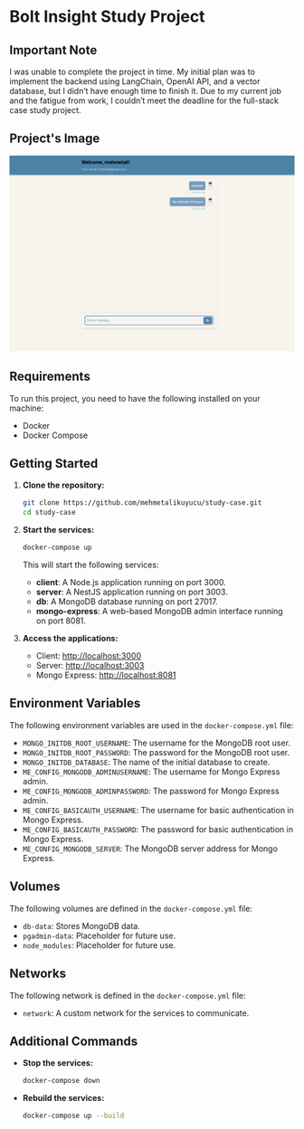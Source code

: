 # Bolt Insight Study Project

## Important Note

I was unable to complete the project in time. My initial plan was to implement the backend using LangChain, OpenAI API, and a vector database, but I didn’t have enough time to finish it. Due to my current job and the fatigue from work, I couldn’t meet the deadline for the full-stack case study project.

## Project's Image
![Local Project Image](./assets/image.png)
## Requirements

To run this project, you need to have the following installed on your machine:

- Docker
- Docker Compose

## Getting Started

1. **Clone the repository:**

    ```sh
    git clone https://github.com/mehmetalikuyucu/study-case.git
    cd study-case
    ```

2. **Start the services:**

    ```sh
    docker-compose up
    ```

    This will start the following services:
    - **client**: A Node.js application running on port 3000.
    - **server**: A NestJS application running on port 3003.
    - **db**: A MongoDB database running on port 27017.
    - **mongo-express**: A web-based MongoDB admin interface running on port 8081.

3. **Access the applications:**

    - Client: [http://localhost:3000](http://localhost:3000)
    - Server: [http://localhost:3003](http://localhost:3003)
    - Mongo Express: [http://localhost:8081](http://localhost:8081)

## Environment Variables

The following environment variables are used in the `docker-compose.yml` file:

- `MONGO_INITDB_ROOT_USERNAME`: The username for the MongoDB root user.
- `MONGO_INITDB_ROOT_PASSWORD`: The password for the MongoDB root user.
- `MONGO_INITDB_DATABASE`: The name of the initial database to create.
- `ME_CONFIG_MONGODB_ADMINUSERNAME`: The username for Mongo Express admin.
- `ME_CONFIG_MONGODB_ADMINPASSWORD`: The password for Mongo Express admin.
- `ME_CONFIG_BASICAUTH_USERNAME`: The username for basic authentication in Mongo Express.
- `ME_CONFIG_BASICAUTH_PASSWORD`: The password for basic authentication in Mongo Express.
- `ME_CONFIG_MONGODB_SERVER`: The MongoDB server address for Mongo Express.

## Volumes

The following volumes are defined in the `docker-compose.yml` file:

- `db-data`: Stores MongoDB data.
- `pgadmin-data`: Placeholder for future use.
- `node_modules`: Placeholder for future use.

## Networks

The following network is defined in the `docker-compose.yml` file:

- `network`: A custom network for the services to communicate.


## Additional Commands

- **Stop the services:**

    ```sh
    docker-compose down
    ```

- **Rebuild the services:**

    ```sh
    docker-compose up --build
    ```

